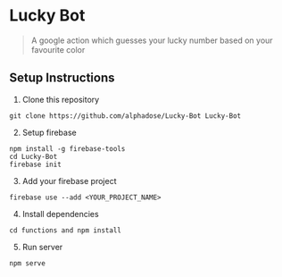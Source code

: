 # Lucky Bot

> A google action which guesses your lucky number based on your favourite color

## Setup Instructions

1. Clone this repository
```shell
git clone https://github.com/alphadose/Lucky-Bot Lucky-Bot
```

2. Setup firebase
```shell
npm install -g firebase-tools
cd Lucky-Bot
firebase init
```

3. Add your firebase project
```shell
firebase use --add <YOUR_PROJECT_NAME>
```

4. Install dependencies
```shell
cd functions and npm install
```

5. Run server
```shell
npm serve
```